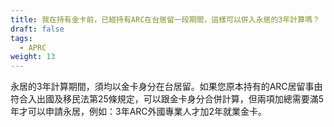 ```yaml
---
title: 我在持有金卡前，已經持有ARC在台居留一段期間，這樣可以併入永居的3年計算嗎？
draft: false
tags:
  - APRC
weight: 13
---
```

永居的3年計算期間，須均以金卡身分在台居留。如果您原本持有的ARC居留事由符合入出國及移民法第25條規定，可以跟金卡身分合併計算，但兩項加總需要滿5年才可以申請永居，例如：3年ARC外國專業人才加2年就業金卡。